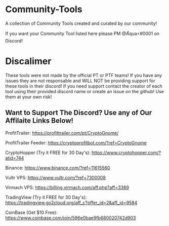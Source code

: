# Community-Tools

A collection of Community Tools created and curated by our community!

If you want your Community Tool listed here please PM @A็qua⚡#0001 on Discord!

# Discalimer

These tools were not made by the official PT or PTF teams! If you have any issues they are not responsable and WILL NOT be providing support for these tools in their discord! If you need support contact the creator of each tool using their provided discord name or create an issue on the github! Use them at your own risk!

## Want to Support The Discord? Use any of Our Affilaite Links Below!

ProfitTrailer:
https://profittrailer.com/pt/CryptoGnome/ 

ProfitTrailer Feeder:
https://cryptoprofitbot.com/?ref=CryptoGnome

CryptoHopper (Try it FREE for 30 Day's):
https://www.cryptohopper.com/?atid=744

Binance:
https://www.binance.com/?ref=11615560

Vultr VPS:
https://www.vultr.com/?ref=7300008

Virmach VPS:
https://billing.virmach.com/aff.php?aff=3389

TradingView (Try it FREE for 30 Day's):
https://tradingview.go2cloud.org/aff_c?offer_id=2&aff_id=9584

CoinBase (Get $10 Free):
https://www.coinbase.com/join/596e0bae9fb680020742d903
